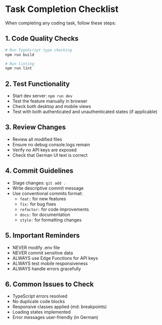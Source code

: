 # Task Completion Checklist

When completing any coding task, follow these steps:

## 1. Code Quality Checks
```bash
# Run TypeScript type checking
npm run build

# Run linting
npm run lint
```

## 2. Test Functionality
- Start dev server: `npm run dev`
- Test the feature manually in browser
- Check both desktop and mobile views
- Test with both authenticated and unauthenticated states (if applicable)

## 3. Review Changes
- Review all modified files
- Ensure no debug console.logs remain
- Verify no API keys are exposed
- Check that German UI text is correct

## 4. Commit Guidelines
- Stage changes: `git add .`
- Write descriptive commit message
- Use conventional commits format:
  - `feat:` for new features
  - `fix:` for bug fixes
  - `refactor:` for code improvements
  - `docs:` for documentation
  - `style:` for formatting changes

## 5. Important Reminders
- NEVER modify .env file
- NEVER commit sensitive data
- ALWAYS use Edge Functions for API keys
- ALWAYS test mobile responsiveness
- ALWAYS handle errors gracefully

## 6. Common Issues to Check
- TypeScript errors resolved
- No duplicate code blocks
- Responsive classes applied (md: breakpoints)
- Loading states implemented
- Error messages user-friendly (in German)